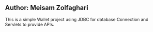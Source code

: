 ## Author: Meisam Zolfaghari

This is a simple Wallet project using JDBC for database Connection
and Servlets to provide APIs.